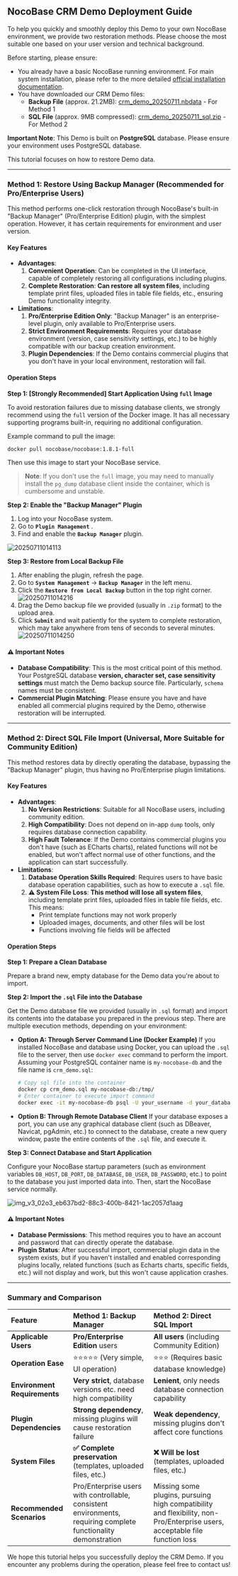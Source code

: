## NocoBase CRM Demo Deployment Guide

To help you quickly and smoothly deploy this Demo to your own NocoBase environment, we provide two restoration methods. Please choose the most suitable one based on your user version and technical background.

Before starting, please ensure:

- You already have a basic NocoBase running environment. For main system installation, please refer to the more detailed [official installation documentation](https://docs.nocobase.com/welcome/getting-started/installation).
- You have downloaded our CRM Demo files:
  - **Backup File** (approx. 21.2MB): [crm_demo_20250711.nbdata](https://static-docs.nocobase.com/crm_demo_20250711.nbdata) - For Method 1
  - **SQL File** (approx. 9MB compressed): [crm_demo_20250711_sql.zip](https://static-docs.nocobase.com/crm_demo_20250711_sql.zip) - For Method 2

**Important Note**: This Demo is built on **PostgreSQL** database. Please ensure your environment uses PostgreSQL database.

This tutorial focuses on how to restore Demo data.

---

### Method 1: Restore Using Backup Manager (Recommended for Pro/Enterprise Users)

This method performs one-click restoration through NocoBase's built-in "Backup Manager" (Pro/Enterprise Edition) plugin, with the simplest operation. However, it has certain requirements for environment and user version.

#### Key Features

* **Advantages**:
  1. **Convenient Operation**: Can be completed in the UI interface, capable of completely restoring all configurations including plugins.
  2. **Complete Restoration**: **Can restore all system files**, including template print files, uploaded files in table file fields, etc., ensuring Demo functionality integrity.
* **Limitations**:
  1. **Pro/Enterprise Edition Only**: "Backup Manager" is an enterprise-level plugin, only available to Pro/Enterprise users.
  2. **Strict Environment Requirements**: Requires your database environment (version, case sensitivity settings, etc.) to be highly compatible with our backup creation environment.
  3. **Plugin Dependencies**: If the Demo contains commercial plugins that you don't have in your local environment, restoration will fail.

#### Operation Steps

**Step 1: [Strongly Recommended] Start Application Using `full` Image**

To avoid restoration failures due to missing database clients, we strongly recommend using the `full` version of the Docker image. It has all necessary supporting programs built-in, requiring no additional configuration.

Example command to pull the image:

```bash
docker pull nocobase/nocobase:1.8.1-full
```

Then use this image to start your NocoBase service.

> **Note**: If you don't use the `full` image, you may need to manually install the `pg_dump` database client inside the container, which is cumbersome and unstable.

**Step 2: Enable the "Backup Manager" Plugin**

1. Log into your NocoBase system.
2. Go to **`Plugin Management`** .
3. Find and enable the **`Backup Manager`** plugin.

![20250711014113](https://static-docs.nocobase.com/20250711014113.png)

**Step 3: Restore from Local Backup File**

1. After enabling the plugin, refresh the page.
2. Go to **`System Management`** -> **`Backup Manager`** in the left menu.
3. Click the **`Restore from Local Backup`** button in the top right corner.
   ![20250711014216](https://static-docs.nocobase.com/20250711014216.png)
4. Drag the Demo backup file we provided (usually in `.zip` format) to the upload area.
5. Click **`Submit`** and wait patiently for the system to complete restoration, which may take anywhere from tens of seconds to several minutes.
   ![20250711014250](https://static-docs.nocobase.com/20250711014250.png)

#### ⚠️ Important Notes

* **Database Compatibility**: This is the most critical point of this method. Your PostgreSQL database **version, character set, case sensitivity settings** must match the Demo backup source file. Particularly, `schema` names must be consistent.
* **Commercial Plugin Matching**: Please ensure you have and have enabled all commercial plugins required by the Demo, otherwise restoration will be interrupted.

---

### Method 2: Direct SQL File Import (Universal, More Suitable for Community Edition)

This method restores data by directly operating the database, bypassing the "Backup Manager" plugin, thus having no Pro/Enterprise plugin limitations.

#### Key Features

* **Advantages**:
  1. **No Version Restrictions**: Suitable for all NocoBase users, including community edition.
  2. **High Compatibility**: Does not depend on in-app `dump` tools, only requires database connection capability.
  3. **High Fault Tolerance**: If the Demo contains commercial plugins you don't have (such as ECharts charts), related functions will not be enabled, but won't affect normal use of other functions, and the application can start successfully.
* **Limitations**:
  1. **Database Operation Skills Required**: Requires users to have basic database operation capabilities, such as how to execute a `.sql` file.
  2. **⚠️ System File Loss**: **This method will lose all system files**, including template print files, uploaded files in table file fields, etc. This means:
     - Print template functions may not work properly
     - Uploaded images, documents, and other files will be lost
     - Functions involving file fields will be affected

#### Operation Steps

**Step 1: Prepare a Clean Database**

Prepare a brand new, empty database for the Demo data you're about to import.

**Step 2: Import the `.sql` File into the Database**

Get the Demo database file we provided (usually in `.sql` format) and import its contents into the database you prepared in the previous step. There are multiple execution methods, depending on your environment:

* **Option A: Through Server Command Line (Docker Example)**
  If you installed NocoBase and database using Docker, you can upload the `.sql` file to the server, then use `docker exec` command to perform the import. Assuming your PostgreSQL container name is `my-nocobase-db` and the file name is `crm_demo.sql`:

  ```bash
  # Copy sql file into the container
  docker cp crm_demo.sql my-nocobase-db:/tmp/
  # Enter container to execute import command
  docker exec -it my-nocobase-db psql -U your_username -d your_database_name -f /tmp/crm_demo.sql
  ```
* **Option B: Through Remote Database Client**
  If your database exposes a port, you can use any graphical database client (such as DBeaver, Navicat, pgAdmin, etc.) to connect to the database, create a new query window, paste the entire contents of the `.sql` file, and execute it.

**Step 3: Connect Database and Start Application**

Configure your NocoBase startup parameters (such as environment variables `DB_HOST`, `DB_PORT`, `DB_DATABASE`, `DB_USER`, `DB_PASSWORD`, etc.) to point to the database you just imported data into. Then, start the NocoBase service normally.

![img_v3_02o3_eb637bd2-88c3-400b-8421-1ac2057d1aag](https://static-docs.nocobase.com/img_v3_02o3_eb637bd2-88c3-400b-8421-1ac2057d1aag.png)

#### ⚠️ Important Notes

* **Database Permissions**: This method requires you to have an account and password that can directly operate the database.
* **Plugin Status**: After successful import, commercial plugin data in the system exists, but if you haven't installed and enabled corresponding plugins locally, related functions (such as Echarts charts, specific fields, etc.) will not display and work, but this won't cause application crashes.

---

### Summary and Comparison


| Feature                      | Method 1: Backup Manager                                                                                        | Method 2: Direct SQL Import                                                                                                |
| :--------------------------- | :-------------------------------------------------------------------------------------------------------------- | :------------------------------------------------------------------------------------------------------------------------- |
| **Applicable Users**         | **Pro/Enterprise Edition** users                                                                                | **All users** (including Community Edition)                                                                                |
| **Operation Ease**           | ⭐⭐⭐⭐⭐ (Very simple, UI operation)                                                                          | ⭐⭐⭐ (Requires basic database knowledge)                                                                                 |
| **Environment Requirements** | **Very strict**, database versions etc. need high compatibility                                                 | **Lenient**, only needs database connection capability                                                                     |
| **Plugin Dependencies**      | **Strong dependency**, missing plugins will cause restoration failure                                           | **Weak dependency**, missing plugins don't affect core functions                                                           |
| **System Files**             | **✅ Complete preservation** (templates, uploaded files, etc.)                                                  | **❌ Will be lost** (templates, uploaded files, etc.)                                                                      |
| **Recommended Scenarios**    | Pro/Enterprise users with controllable, consistent environments, requiring complete functionality demonstration | Missing some plugins, pursuing high compatibility and flexibility, non-Pro/Enterprise users, acceptable file function loss |

We hope this tutorial helps you successfully deploy the CRM Demo. If you encounter any problems during the operation, please feel free to contact us!
